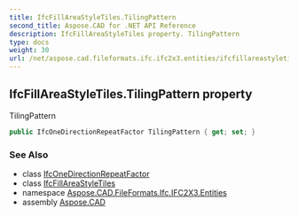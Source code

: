 ```yaml
---
title: IfcFillAreaStyleTiles.TilingPattern
second_title: Aspose.CAD for .NET API Reference
description: IfcFillAreaStyleTiles property. TilingPattern
type: docs
weight: 30
url: /net/aspose.cad.fileformats.ifc.ifc2x3.entities/ifcfillareastyletiles/tilingpattern/
---
```

## IfcFillAreaStyleTiles.TilingPattern property

TilingPattern

```csharp
public IfcOneDirectionRepeatFactor TilingPattern { get; set; }
```

### See Also

* class [IfcOneDirectionRepeatFactor](../../ifconedirectionrepeatfactor/)
* class [IfcFillAreaStyleTiles](../)
* namespace [Aspose.CAD.FileFormats.Ifc.IFC2X3.Entities](../../ifcfillareastyletiles/)
* assembly [Aspose.CAD](../../../)


